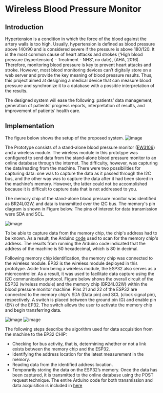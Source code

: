 # Wireless Blood Pressure Monitor 
## Introduction 
Hypertension is a condition in which the force of the blood against the artery walls is too high. Usually, hypertension is defined as blood pressure above 140/90 and is considered severe if the pressure is above 180/120. It is the most common cause of heart attacks and strokes (‘High blood pressure (hypertension) - Treatment - NHS’, no date), (AHA, 2016). Therefore, monitoring blood pressure is key to prevent heart attacks and stroke. However, most blood monitoring devices can’t digitally store on a web server and provide the key meaning of blood pressure results. Thus, this project aimed at designing a medical device that can measure blood pressure and synchronize it to a database with a possible interpretation of the results. 

The designed system will ease the following: patients’ data management, generation of patients’ progress reports, interpretation of results, and improvement of patients’ health care.

## Implementation 
The figure below shows the setup of the proposed system. 
![image](https://user-images.githubusercontent.com/64351671/173663263-523745d6-992e-49ee-b7cb-0b88f81be3fd.png)

The Prototype consists of a stand-alone blood pressure monitor ([EW3106](https://www.amazon.co.uk/Panasonic-Diagnostec-EW3106-Pressure-Monitor/dp/B0009OGHRW)) and a wireless module. The wireless module in this prototype was configured to send data from the stand-alone blood pressure monitor to an online database through the internet. The difficulty, however, was capturing the data/reading from the machine. There were two possibilities for capturing data: one was to capture the data as it passed through the I2C bus, and the other way was to capture the data after it had been stored in the machine's memory. However, the latter could not be accomplished because it is difficult to capture data that is not addressed to you.

The memory chip of the stand-alone blood pressure monitor was identified as BR24L02W, and data is transmitted over the I2C bus. The memory's pin diagram is shown in Figure below. The pins of interest for data transmission were SDA and SCL. 

![image](https://user-images.githubusercontent.com/64351671/173666917-a035db80-5666-4957-8a95-a1de0253ad42.png)

To be able to capture data from the memory chip, the chip's address had to be known. As a result, the Arduino [code](https://github.com/Dumisani103/Wireless-Blood-Pressure-Monitor-/blob/25ee90a8af7a48a891122cc88df739e65055ab3a/chip_Identification.ino) used to scan for the memory chip's address. The results from running the Arduino code indicated that the address of the machine is 50 hexadecimal, which is 80 in decimal.

Following memory chip identification, the memory chip was connected to the wireless module. EP32 is the wireless module deployed in this prototype. Aside from being a wireless module, the ESP32 also serves as a microcontroller. As a result, it was used to facilitate data capture using the I2C communication protocol. Figure below shows the overall circuit of the ESP32 (wireless module) and the memory chip (BR24L02W) within the blood pressure monitor machine. Pins 21 and 22 of the ESP32 are connected to the memory chip's SDA (Data pin) and SCL (clock signal pin), respectively. A switch is placed between the ground pin (G) and enable pin (EN) of the EP32. The switch allows the user to activate the memory chip and begin transferring data. 

![image](https://user-images.githubusercontent.com/64351671/173669892-45f0b914-d984-4d90-982e-ae04297d27fc.png)
![image](https://user-images.githubusercontent.com/64351671/173671727-fe824fc2-b9d5-430c-b642-6d0c9abd6ff0.png)

The following steps describe the algorithm used for data acquisition from the machine to the EP32 CHIP: 
- Checking for bus activity, that is, determining whether or not a link exists between the memory chip and the ESP32.
- Identifying the address location for the latest measurement in the memory.
- Reading data from the identified address location. 
- Temporarily storing the data on the ESP32’s memory. 
Once the data has been captured, it is transmitted to the online database using the POST request technique. The entire Arduino code for both transmission and data acquisition is included in [here]()






